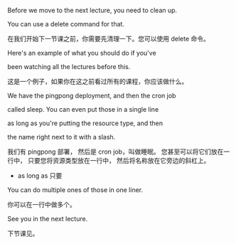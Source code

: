 Before we move to the next lecture, you need to clean up.

You can use a delete command for that.

在我们开始下一节课之前，你需要先清理一下。您可以使用 delete 命令。

Here's an example of what you should do if you've

been watching all the lectures before this.

这是一个例子，如果你在这之前看过所有的课程，你应该做什么。

We have the pingpong deployment, and then the cron job

called sleep. You can even put those in a single line

as long as you're putting the resource type, and then

the name right next to it with a slash.


我们有 pingpong 部署，
然后是 cron job，叫做睡眠。
您甚至可以将它们放在一行中，
只要您将资源类型放在一行中，
然后将名称放在它旁边的斜杠上。
* as long as 只要

You can do multiple ones of those in one liner.

你可以在一行中做多个。

See you in the next lecture.

下节课见。